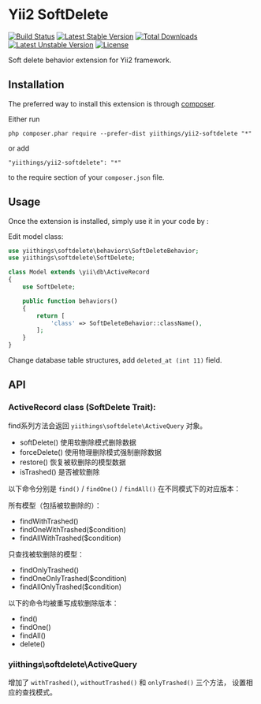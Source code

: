Yii2 SoftDelete
===============
[![Build Status](https://travis-ci.org/yiithings/yii2-softdelete.svg)](https://travis-ci.org/yiithings/yii2-softdelete)
[![Latest Stable Version](https://poser.pugx.org/yiithings/yii2-softdelete/v/stable.svg)](https://packagist.org/packages/yiithings/yii2-softdelete) 
[![Total Downloads](https://poser.pugx.org/yiithings/yii2-softdelete/downloads.svg)](https://packagist.org/packages/yiithings/yii2-softdelete) 
[![Latest Unstable Version](https://poser.pugx.org/yiithings/yii2-softdelete/v/unstable.svg)](https://packagist.org/packages/yiithings/yii2-softdelete)
[![License](https://poser.pugx.org/yiithings/yii2-softdelete/license.svg)](https://packagist.org/packages/yiithings/yii2-softdelete)

Soft delete behavior extension for Yii2 framework.

Installation
------------

The preferred way to install this extension is through [composer](http://getcomposer.org/download/).

Either run

```
php composer.phar require --prefer-dist yiithings/yii2-softdelete "*"
```

or add

```
"yiithings/yii2-softdelete": "*"
```

to the require section of your `composer.json` file.


Usage
-----

Once the extension is installed, simply use it in your code by  :

Edit model class:
```php
use yiithings\softdelete\behaviors\SoftDeleteBehavior;
use yiithings\softdelete\SoftDelete;

class Model extends \yii\db\ActiveRecord
{
    use SoftDelete;

    public function behaviors()
    {
        return [
            'class' => SoftDeleteBehavior::className(),
        ];
    }
}
```

Change database table structures, add `deleted_at (int 11)` field.

API
---

### ActiveRecord class (SoftDelete Trait):

find系列方法会返回 `yiithings\softdelete\ActiveQuery` 对象。

+ softDelete() 使用软删除模式删除数据
+ forceDelete() 使用物理删除模式强制删除数据
+ restore() 恢复被软删除的模型数据
+ isTrashed() 是否被软删除

以下命令分别是 `find()` / `findOne()` / `findAll()` 在不同模式下的对应版本：

所有模型（包括被软删除的）：

+ findWithTrashed()
+ findOneWithTrashed($condition)
+ findAllWithTrashed($condition)

只查找被软删除的模型：

+ findOnlyTrashed()
+ findOneOnlyTrashed($condition)
+ findAllOnlyTrashed($condition)

以下的命令均被重写成软删除版本：

+ find() 
+ findOne()
+ findAll()
+ delete()

### yiithings\softdelete\ActiveQuery

增加了 `withTrashed()`, `withoutTrashed()` 和 `onlyTrashed()` 三个方法，
设置相应的查找模式。